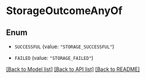 # StorageOutcomeAnyOf

## Enum


* `SUCCESSFUL` (value: `"STORAGE_SUCCESSFUL"`)

* `FAILED` (value: `"STORAGE_FAILED"`)


[[Back to Model list]](../README.md#documentation-for-models) [[Back to API list]](../README.md#documentation-for-api-endpoints) [[Back to README]](../README.md)



